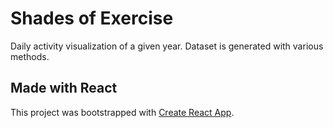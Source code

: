 # Shades of Exercise

Daily activity visualization of a given year. Dataset is generated with various methods.

## Made with React

This project was bootstrapped with [Create React App](https://github.com/facebook/create-react-app).
